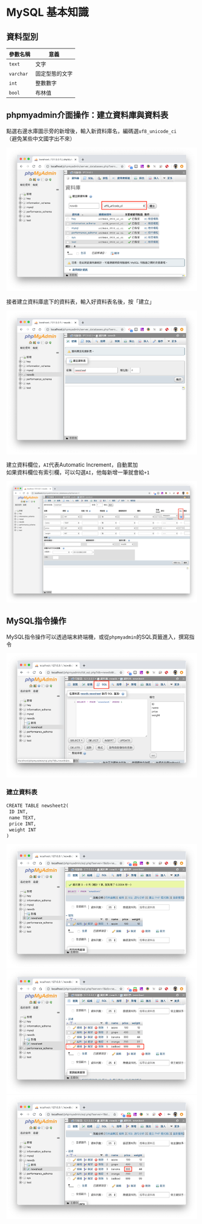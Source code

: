 # MySQL 基本知識

## 資料型別

|參數名稱|意義|
|----|---|
|`text`|文字|
|`varchar`|固定型態的文字|
|`int`|整數數字|
|`bool`|布林值|

## phpmyadmin介面操作：建立資料庫與資料表

點選右邊水庫圖示旁的新增後，輸入新資料庫名，編碼選`uf8_unicode_ci`    
（避免某些中文國字出不來）

![](https://raw.githubusercontent.com/ianchen0419/notes/master/img/MySQL%20基本知識/01.png)

接者建立資料庫底下的資料表，輸入好資料表名後，按「建立」

![](https://raw.githubusercontent.com/ianchen0419/notes/master/img/MySQL%20基本知識/02.png)

建立資料欄位，`AI`代表Automatic Increment，自動累加    
如果資料欄位有索引欄，可以勾選`AI`，他每新增一筆就會給`+1`

![](https://raw.githubusercontent.com/ianchen0419/notes/master/img/MySQL%20基本知識/03.png)

## MySQL指令操作

MySQL指令操作可以透過端末終端機，或從`phpmyadmin`的SQL頁籤進入，撰寫指令

![](https://raw.githubusercontent.com/ianchen0419/notes/master/img/MySQL%20基本知識/04.png)

### 建立資料表
```MySQL
CREATE TABLE newsheet2(
 ID INT,
 name TEXT,
 price INT,
 weight INT
)
```
![](https://raw.githubusercontent.com/ianchen0419/notes/master/img/MySQL%20基本知識/05.png)
![](https://raw.githubusercontent.com/ianchen0419/notes/master/img/MySQL%20基本知識/06.png)
![](https://raw.githubusercontent.com/ianchen0419/notes/master/img/MySQL%20基本知識/07.png)
